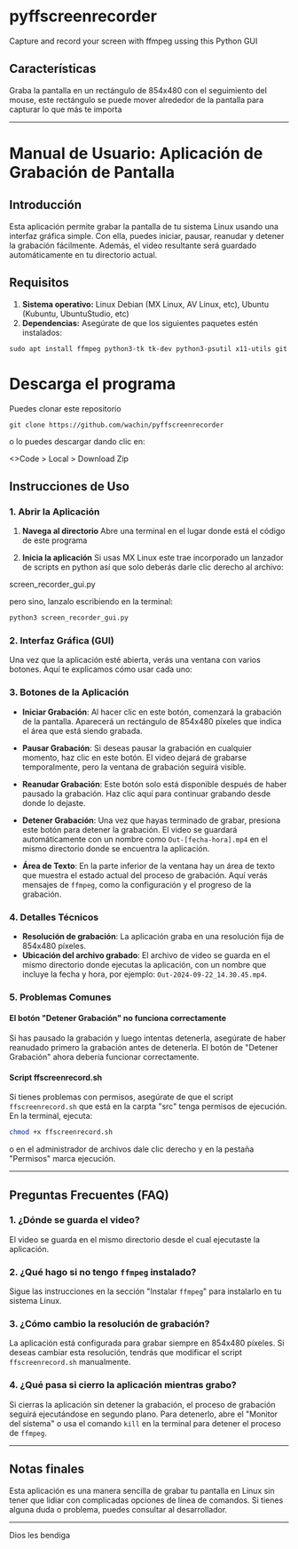 # pyffscreenrecorder
Capture and record your screen with ffmpeg ussing this Python GUI

## Características

Graba la pantalla en un rectángulo de 854x480 con el seguimiento del mouse, este rectángulo se puede mover alrededor de la pantalla para capturar lo que más te importa

---

# Manual de Usuario: Aplicación de Grabación de Pantalla

## Introducción

Esta aplicación permite grabar la pantalla de tu sistema Linux usando una interfaz gráfica simple. Con ella, puedes iniciar, pausar, reanudar y detener la grabación fácilmente. Además, el video resultante será guardado automáticamente en tu directorio actual.

## Requisitos

1. **Sistema operativo:** Linux Debian (MX Linux, AV Linux, etc), Ubuntu (Kubuntu, UbuntuStudio, etc)
2. **Dependencias:** Asegúrate de que los siguientes paquetes estén instalados:
```
sudo apt install ffmpeg python3-tk tk-dev python3-psutil x11-utils git
```

# Descarga el programa
Puedes clonar este repositorio
```
git clone https://github.com/wachin/pyffscreenrecorder
```

o lo puedes descargar dando clic en:

<>Code > Local > Download Zip

## Instrucciones de Uso

### 1. Abrir la Aplicación

1. **Navega al directorio** Abre una terminal en el lugar donde está el código de este programa

2. **Inicia la aplicación** Si usas MX Linux este trae incorporado un lanzador de scripts en python así que solo deberás darle clic derecho al archivo:

screen_recorder_gui.py

pero sino, lanzalo escribiendo en la terminal:

   ```bash
   python3 screen_recorder_gui.py
   ```

### 2. Interfaz Gráfica (GUI)

Una vez que la aplicación esté abierta, verás una ventana con varios botones. Aquí te explicamos cómo usar cada uno:

### 3. Botones de la Aplicación

- **Iniciar Grabación**: Al hacer clic en este botón, comenzará la grabación de la pantalla. Aparecerá un rectángulo de 854x480 píxeles que indica el área que está siendo grabada.

- **Pausar Grabación**: Si deseas pausar la grabación en cualquier momento, haz clic en este botón. El video dejará de grabarse temporalmente, pero la ventana de grabación seguirá visible.

- **Reanudar Grabación**: Este botón solo está disponible después de haber pausado la grabación. Haz clic aquí para continuar grabando desde donde lo dejaste.

- **Detener Grabación**: Una vez que hayas terminado de grabar, presiona este botón para detener la grabación. El video se guardará automáticamente con un nombre como `Out-[fecha-hora].mp4` en el mismo directorio donde se encuentra la aplicación.

- **Área de Texto**: En la parte inferior de la ventana hay un área de texto que muestra el estado actual del proceso de grabación. Aquí verás mensajes de `ffmpeg`, como la configuración y el progreso de la grabación.

### 4. Detalles Técnicos

- **Resolución de grabación**: La aplicación graba en una resolución fija de 854x480 píxeles.
- **Ubicación del archivo grabado**: El archivo de video se guarda en el mismo directorio donde ejecutas la aplicación, con un nombre que incluye la fecha y hora, por ejemplo: `Out-2024-09-22_14.30.45.mp4`.

### 5. Problemas Comunes

#### El botón "Detener Grabación" no funciona correctamente

Si has pausado la grabación y luego intentas detenerla, asegúrate de haber reanudado primero la grabación antes de detenerla. El botón de "Detener Grabación" ahora debería funcionar correctamente.

#### Script ffscreenrecord.sh
Si tienes problemas con permisos, asegúrate de que el script `ffscreenrecord.sh` que está en la carpta "src" tenga permisos de ejecución. En la terminal, ejecuta:

```bash
chmod +x ffscreenrecord.sh
```
o en el administrador de archivos dale clic derecho y en la pestaña "Permisos" marca ejecución.

---

## Preguntas Frecuentes (FAQ)

### 1. ¿Dónde se guarda el video?
El video se guarda en el mismo directorio desde el cual ejecutaste la aplicación.

### 2. ¿Qué hago si no tengo `ffmpeg` instalado?
Sigue las instrucciones en la sección "Instalar `ffmpeg`" para instalarlo en tu sistema Linux.

### 3. ¿Cómo cambio la resolución de grabación?
La aplicación está configurada para grabar siempre en 854x480 píxeles. Si deseas cambiar esta resolución, tendrás que modificar el script `ffscreenrecord.sh` manualmente.

### 4. ¿Qué pasa si cierro la aplicación mientras grabo?
Si cierras la aplicación sin detener la grabación, el proceso de grabación seguirá ejecutándose en segundo plano. Para detenerlo, abre el "Monitor del sistema" o usa el comando `kill` en la terminal para detener el proceso de `ffmpeg`.

---

## Notas finales

Esta aplicación es una manera sencilla de grabar tu pantalla en Linux sin tener que lidiar con complicadas opciones de línea de comandos. Si tienes alguna duda o problema, puedes consultar al desarrollador.

---

Dios les bendiga



